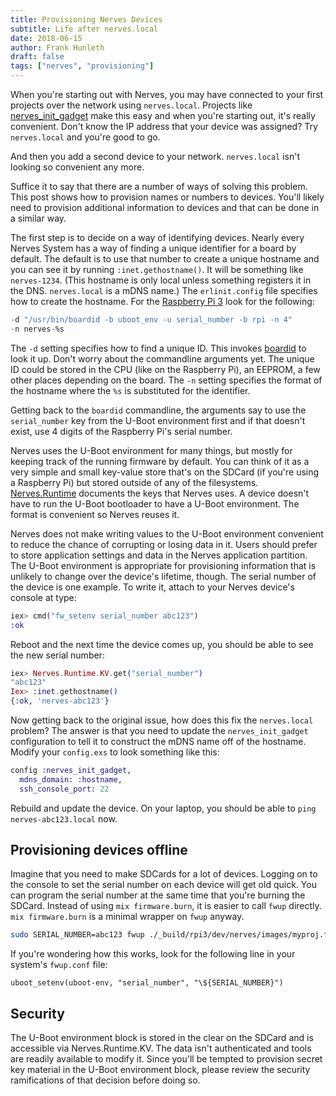 ```yaml
---
title: Provisioning Nerves Devices
subtitle: Life after nerves.local
date: 2018-06-15
author: Frank Hunleth
draft: false
tags: ["nerves", "provisioning"]
---
```


When you're starting out with Nerves, you may have connected to your first
projects over the network using `nerves.local`. Projects like
[nerves_init_gadget](nerves_init_gadget) make this easy and when you're
starting out, it's really convenient. Don't know the IP address that your
device was assigned? Try `nerves.local` and you're good to go.

And then you add a second device to your network. `nerves.local` isn't looking
so convenient any more.

<!--more-->

Suffice it to say that there are a number of ways of solving this problem. This
post shows how to provision names or numbers to devices. You'll likely need to
provision additional information to devices and that can be done in a similar
way.

The first step is to decide on a way of identifying devices. Nearly every
Nerves System has a way of finding a unique identifier for a board by default.
The default is to use that number to create a unique hostname and you can see
it by running `:inet.gethostname()`. It will be something like `nerves-1234`.
(This hostname is only local unless something registers it in the DNS.
`nerves.local` is a mDNS name.) The `erlinit.config` file specifies how to
create the hostname. For the [Raspberry Pi 3](rpi3_erlinit) look for the
following:

```elixir
-d "/usr/bin/boardid -b uboot_env -u serial_number -b rpi -n 4"
-n nerves-%s
```

The `-d` setting specifies how to find a unique ID. This invokes
[boardid](boardid) to look it up. Don't worry about the commandline arguments
yet. The unique ID could be stored in the CPU (like on the Raspberry Pi), an
EEPROM, a few other places depending on the board. The `-n` setting specifies
the format of the hostname where the `%s` is substituted for the identifier.

Getting back to the `boardid` commandline, the arguments say to use the
`serial_number` key from the U-Boot environment first and if that doesn't exist,
use 4 digits of the Raspberry Pi's serial number.

Nerves uses the U-Boot environment for many things, but mostly for keeping track
of the running firmware by default. You can think of it as a very simple and
small key-value store that's on the SDCard (if you're using a Raspberry Pi) but
stored outside of any of the filesystems.
[Nerves.Runtime](nerves_runtime_metadata) documents the keys that Nerves uses. A
device doesn't have to run the U-Boot bootloader to have a U-Boot environment.
The format is convenient so Nerves reuses it.

Nerves does not make writing values to the U-Boot environment convenient to
reduce the chance of corrupting or losing data in it. Users should prefer to
store application settings and data in the Nerves application partition. The
U-Boot environment is appropriate for provisioning information that is unlikely
to change over the device's lifetime, though. The serial number of the device is
one example. To write it, attach to your Nerves device's console at type:

```elixir
iex> cmd("fw_setenv serial_number abc123")
:ok
```

Reboot and the next time the device comes up, you should be able to see the new
serial number:

```elixir
iex> Nerves.Runtime.KV.get("serial_number")
"abc123"
Iex> :inet.gethostname()
{:ok, 'nerves-abc123'}
```

Now getting back to the original issue, how does this fix the `nerves.local`
problem? The answer is that you need to update the `nerves_init_gadget`
configuration to tell it to construct the mDNS name off of the hostname. Modify
your `config.exs` to look something like this:

```elixir
config :nerves_init_gadget,
  mdns_domain: :hostname,
  ssh_console_port: 22
```

Rebuild and update the device. On your laptop, you should be able to `ping
nerves-abc123.local` now.

## Provisioning devices offline

Imagine that you need to make SDCards for a lot of devices. Logging on to the
console to set the serial number on each device will get old quick. You can
program the serial number at the same time that you're burning the SDCard.
Instead of using `mix firmware.burn`, it is easier to call `fwup` directly. `mix
firmware.burn` is a minimal wrapper on `fwup` anyway.

```sh
sudo SERIAL_NUMBER=abc123 fwup ./_build/rpi3/dev/nerves/images/myproj.fw
```

If you're wondering how this works, look for the following line in your system's
`fwup.conf` file:

```config
uboot_setenv(uboot-env, "serial_number", "\${SERIAL_NUMBER}")
```

## Security

The U-Boot environment block is stored in the clear on the SDCard and is
accessible via Nerves.Runtime.KV. The data isn't authenticated and tools are
readily available to modify it. Since you'll be tempted to provision secret key
material in the U-Boot environment block, please review the security
ramifications of that decision before doing so.


[nerves_init_gadget]: https://github.com/nerves-project/nerves_init_gadget
[rpi3_erlinit]: https://github.com/nerves-project/nerves_system_rpi3/blob/master/rootfs_overlay/etc/erlinit.config
[boardid]: https://github.com/fhunleth/boardid
[nerves_runtime_metadata]: https://github.com/nerves-project/nerves_runtime#nerves-system-and-firmware-metadata
